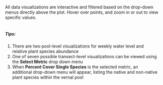 All data visualizations are interactive and filtered based on the drop-down menus directly above the plot. Hover over points, and zoom in or out to view specific values. 
<br>
<br>

##### Tips:

1. There are two pool-level visualizations for weekly water level and relative plant species abundance
2. One of seven possible transect-level visualizations can be viewed using the **Select Metric** drop down menu
3. When **Percent Cover Single Species** is the selected metric, an additional drop-down menu will appear, listing the native and non-native plant species within the vernal pool